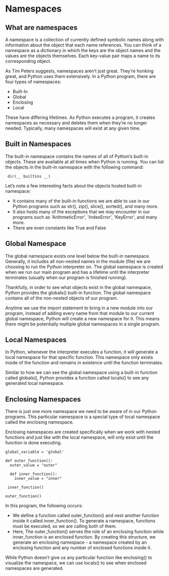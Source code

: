 # Namespaces
## What are namespaces
A namespace is a collection of currently defined symbolic names along with information about the object that each name references. You can think of a namespace as a dictionary in which the keys are the object names and the values are the objects themselves. Each key-value pair maps a name to its corresponding object.

As Tim Peters suggests, namespaces aren’t just great. They’re honking great, and Python uses them extensively. In a Python program, there are four types of namespaces:

  +  Built-In
   + Global
  +  Enclosing
 +   Local

These have differing lifetimes. As Python executes a program, it creates namespaces as necessary and deletes them when they’re no longer needed. Typically, many namespaces will exist at any given time.
## Built in Namespaces
The built-in namespace contains the names of all of Python’s built-in objects. These are available at all times when Python is running. You can list the objects in the built-in namespace with the following command:

     dir(__ builtins __)

Let’s note a few interesting facts about the objects hosted built-in namespace:

 +   It contains many of the built-in functions we are able to use in our Python programs such as str(), zip(), slice(), sorted(), and many more.
  +  It also hosts many of the exceptions that we may encounter in our programs such as 'ArithmeticError', 'IndexError', 'KeyError', and many more.
  +  There are even constants like True and False

## Global Namespace
The global namespace exists one level below the built-in namespace. Generally, it includes all non-nested names in the module (file) we are choosing to run the Python interpreter on. The global namespace is created when we run our main program and has a lifetime until the interpreter terminates (usually when our program is finished running).

Thankfully, in order to see what objects exist in the global namespace, Python provides the globals() built-in function. 
The global namespace contains all of the non-nested objects of our program.

Anytime we use the import statement to bring in a new module into our program, instead of adding every name from that module to our current global namespace, Python will create a new namespace for it. This means there might be potentially multiple global namespaces in a single program.

## Local Namespaces
In Python, whenever the interpreter executes a function, it will generate a local namespace for that specific function. This namespace only exists inside of the function and remains in existence until the function terminates.

Similar to how we can see the global namespace using a built-in function called globals(), Python provides a function called locals() to see any generated local namespace.

## Enclosing Namespaces
There is just one more namespace we need to be aware of in our Python programs. This particular namespace is a special type of local namespace called the enclosing namespace.

Enclosing namespaces are created specifically when we work with nested functions and just like with the local namespace, will only exist until the function is done executing.

    global_variable = 'global'
    
    def outer_function():
      outer_value = "outer"
    
      def inner_function():
        inner_value = "inner"
    
     inner_function()
    
    outer_function()

In this program, the following occurs:

 +   We define a function called outer_function() and nest another function inside it called inner_function(). To generate a namespace, functions must be executed, so we are calling both of them.
  +  Here, The outer_function() serves the role of an enclosing function while inner_function is an enclosed function. By creating this structure, we generate an enclosing namespace - a namespace created by an enclosing function and any number of enclosed functions inside it.

While Python doesn’t give us any particular function like enclosing() to visualize the namespace, we can use locals() to see when enclosed namespaces are generated.



